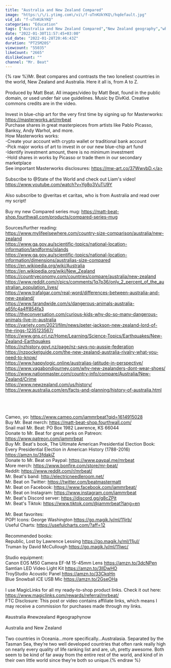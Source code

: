 ```yaml
---
title: "Australia and New Zealand Compared"
image: "https:\/\/i.ytimg.com\/vi\/f-uTnKUkYKQ\/hqdefault.jpg"
vid_id: "f-uTnKUkYKQ"
categories: "Education"
tags: ["Australia and New Zealand Compared","New Zealand geography","which is better australia or new zealand"]
date: "2022-01-30T11:57:45+03:00"
vid_date: "2022-01-28T20:46:43Z"
duration: "PT25M20S"
viewcount: "55035"
likeCount: "2665"
dislikeCount: ""
channel: "Mr. Beat"
---
```

{% raw %}Mr. Beat compares and contrasts the two loneliest countries in the world, New Zealand and Australia. Here it all is, from A to Z.<br /><br />Produced by Matt Beat. All images/video by Matt Beat, found in the public domain, or used under fair use guidelines. Music by DivKid. Creative commons credits are in the video.<br /><br />Invest in blue-chip art for the very first time by signing up for Masterworks: <a rel="nofollow" target="blank" href="https://masterworks.art/mrbeat">https://masterworks.art/mrbeat</a><br />Purchase shares in great masterpieces from artists like Pablo Picasso, Banksy, Andy Warhol, and more.<br />How Masterworks works:<br />-Create your account with crypto wallet or traditional bank account<br />-Pick major works of art to invest in or our new blue-chip art fund<br />-Identify investment amount, there is no minimum investment<br />-Hold shares in works by Picasso or trade them in our secondary marketplace<br />See important Masterworks disclosures: <a rel="nofollow" target="blank" href="https://mw-art.co/37WwvbD.">https://mw-art.co/37WwvbD.</a><br /><br />Subscribe to @State of the World and check out Liam's video!<br /><a rel="nofollow" target="blank" href="https://www.youtube.com/watch?v=Yg8o3VuTU9Y">https://www.youtube.com/watch?v=Yg8o3VuTU9Y</a><br /><br />Also subscribe to @veritas et caritas, who is from Australia and read over my script!<br /><br />Buy my new Compared series mug: <a rel="nofollow" target="blank" href="https://matt-beat-shop.fourthwall.com/products/compared-series-mug">https://matt-beat-shop.fourthwall.com/products/compared-series-mug</a><br /><br />Sources/further reading:<br /><a rel="nofollow" target="blank" href="https://www.mylifeelsewhere.com/country-size-comparison/australia/new-zealand">https://www.mylifeelsewhere.com/country-size-comparison/australia/new-zealand</a> <br /><a rel="nofollow" target="blank" href="https://www.ga.gov.au/scientific-topics/national-location-information/landforms/islands">https://www.ga.gov.au/scientific-topics/national-location-information/landforms/islands</a><br /><a rel="nofollow" target="blank" href="https://www.ga.gov.au/scientific-topics/national-location-information/dimensions/australias-size-compared">https://www.ga.gov.au/scientific-topics/national-location-information/dimensions/australias-size-compared</a>  <br /><a rel="nofollow" target="blank" href="https://en.wikipedia.org/wiki/Australia">https://en.wikipedia.org/wiki/Australia</a> <br /><a rel="nofollow" target="blank" href="https://en.wikipedia.org/wiki/New_Zealand">https://en.wikipedia.org/wiki/New_Zealand</a><br /><a rel="nofollow" target="blank" href="https://countryeconomy.com/countries/compare/australia/new-zealand">https://countryeconomy.com/countries/compare/australia/new-zealand</a><br /><a rel="nofollow" target="blank" href="https://www.reddit.com/r/pics/comments/1q7p36/only_2_percent_of_the_australian_population_lives/">https://www.reddit.com/r/pics/comments/1q7p36/only_2_percent_of_the_australian_population_lives/</a><br /><a rel="nofollow" target="blank" href="https://www.trafalgar.com/real-word/differences-between-australia-and-new-zealand/">https://www.trafalgar.com/real-word/differences-between-australia-and-new-zealand/</a> <br /><a rel="nofollow" target="blank" href="https://www.farandwide.com/s/dangerous-animals-australia-a65fc4a4ff854fa3">https://www.farandwide.com/s/dangerous-animals-australia-a65fc4a4ff854fa3</a><br /><a rel="nofollow" target="blank" href="https://theconversation.com/curious-kids-why-do-so-many-dangerous-animals-live-in-australia">https://theconversation.com/curious-kids-why-do-so-many-dangerous-animals-live-in-australia</a><br /><a rel="nofollow" target="blank" href="https://variety.com/2021/film/news/peter-jackson-new-zealand-lord-of-the-rings-1235123567/">https://variety.com/2021/film/news/peter-jackson-new-zealand-lord-of-the-rings-1235123567/</a> <br /><a rel="nofollow" target="blank" href="https://www.gns.cri.nz/Home/Learning/Science-Topics/Earthquakes/New-Zealand-Earthquakes">https://www.gns.cri.nz/Home/Learning/Science-Topics/Earthquakes/New-Zealand-Earthquakes</a><br /><a rel="nofollow" target="blank" href="https://nzhistory.govt.nz/page/nz-says-no-aussie-federation">https://nzhistory.govt.nz/page/nz-says-no-aussie-federation</a><br /><a rel="nofollow" target="blank" href="https://nzpocketguide.com/the-new-zealand-australia-rivalry-what-you-need-to-know/">https://nzpocketguide.com/the-new-zealand-australia-rivalry-what-you-need-to-know/</a><br /><a rel="nofollow" target="blank" href="https://www.happylogic.online/australias-latitude-in-perspective/">https://www.happylogic.online/australias-latitude-in-perspective/</a><br /><a rel="nofollow" target="blank" href="https://www.vagabondjourney.com/why-new-zealanders-dont-wear-shoes/">https://www.vagabondjourney.com/why-new-zealanders-dont-wear-shoes/</a><br /><a rel="nofollow" target="blank" href="https://www.nationmaster.com/country-info/compare/Australia/New-Zealand/Crime">https://www.nationmaster.com/country-info/compare/Australia/New-Zealand/Crime</a><br /><a rel="nofollow" target="blank" href="https://www.newzealand.com/us/history/">https://www.newzealand.com/us/history/</a><br /><a rel="nofollow" target="blank" href="https://www.australia.com/en/facts-and-planning/history-of-australia.html">https://www.australia.com/en/facts-and-planning/history-of-australia.html</a><br /><br /><br /><br /><br />Cameo, yo: <a rel="nofollow" target="blank" href="https://www.cameo.com/iammrbeat?qid=1614915028">https://www.cameo.com/iammrbeat?qid=1614915028</a><br />Buy Mr. Beat merch: <a rel="nofollow" target="blank" href="https://matt-beat-shop.fourthwall.com/">https://matt-beat-shop.fourthwall.com/</a><br />Snail mail Mr. Beat: PO Box 1982 Lawrence, KS 66044<br />Donate to Mr. Beat for great perks on Patreon: <a rel="nofollow" target="blank" href="https://www.patreon.com/iammrbeat">https://www.patreon.com/iammrbeat</a><br />Buy Mr. Beat's book, The Ultimate American Presidential Election Book: Every Presidential Election in American History (1788-2016) <a rel="nofollow" target="blank" href="https://amzn.to/3fdakiZ">https://amzn.to/3fdakiZ</a><br />Donate to Mr. Beat on Paypal: <a rel="nofollow" target="blank" href="https://www.paypal.me/mrbeat">https://www.paypal.me/mrbeat</a><br />More merch: <a rel="nofollow" target="blank" href="https://www.bonfire.com/store/mr-beat/">https://www.bonfire.com/store/mr-beat/</a><br />Reddit: <a rel="nofollow" target="blank" href="https://www.reddit.com/r/mrbeat/">https://www.reddit.com/r/mrbeat/</a><br />Mr. Beat's band: <a rel="nofollow" target="blank" href="http://electricneedleroom.net/">http://electricneedleroom.net/</a><br />Mr. Beat on Twitter: <a rel="nofollow" target="blank" href="https://twitter.com/beatmastermatt">https://twitter.com/beatmastermatt</a><br />Mr. Beat on Facebook: <a rel="nofollow" target="blank" href="https://www.facebook.com/iammrbeat/">https://www.facebook.com/iammrbeat/</a><br />Mr. Beat on Instagram: <a rel="nofollow" target="blank" href="https://www.instagram.com/iammrbeat">https://www.instagram.com/iammrbeat</a><br />Mr. Beat's Discord server: <a rel="nofollow" target="blank" href="https://discord.gg/g8cZPjt">https://discord.gg/g8cZPjt</a><br />Mr. Beat's Tiktok: <a rel="nofollow" target="blank" href="https://www.tiktok.com/@iammrbeat?lang=en">https://www.tiktok.com/@iammrbeat?lang=en</a><br /><br />Mr. Beat favorites: <br />POP! Icons: George Washington <a rel="nofollow" target="blank" href="https://go.magik.ly/ml/11jrb/">https://go.magik.ly/ml/11jrb/</a><br />Useful Charts: <a rel="nofollow" target="blank" href="https://usefulcharts.com/?aff=12">https://usefulcharts.com/?aff=12</a><br /><br />Recommended books: <br />Republic, Lost by Lawrence Lessing <a rel="nofollow" target="blank" href="https://go.magik.ly/ml/11jul/">https://go.magik.ly/ml/11jul/</a><br />Truman by David McCullough <a rel="nofollow" target="blank" href="https://go.magik.ly/ml/11jwc/">https://go.magik.ly/ml/11jwc/</a><br /><br />Studio equipment:<br />Canon EOS M50 Camera EF-M 15-45mm Lens <a rel="nofollow" target="blank" href="https://amzn.to/3dcNPen">https://amzn.to/3dcNPen</a><br />Samtian LED Video Light Kit <a rel="nofollow" target="blank" href="https://amzn.to/3llDwHO">https://amzn.to/3llDwHO</a><br />TroyStudio Acoustic Panel <a rel="nofollow" target="blank" href="https://amzn.to/33CkqHn">https://amzn.to/33CkqHn</a><br />Blue Snowball iCE USB Mic <a rel="nofollow" target="blank" href="https://amzn.to/2GseOHa">https://amzn.to/2GseOHa</a><br /><br />I use MagicLinks for all my ready-to-shop product links. Check it out here:<br /><a rel="nofollow" target="blank" href="https://www.magiclinks.com/rewards/referral/mrbeat/">https://www.magiclinks.com/rewards/referral/mrbeat/</a><br />FTC Disclosure: This post or video contains affiliate links, which means I may receive a commission for purchases made through my links.<br /><br />#australia #newzealand #geographynow<br /><br />Australia and New Zealand<br /><br />Two countries in Oceania...more specifically…Australasia. Separated by the Tasman Sea, they’re two well developed countries that often rank really high on nearly every quality of life ranking list and are, uh, pretty awesome. Both seem to be kind of far away from the entire rest of the world, and kind of in their own little world since they’re both so unique.{% endraw %}

